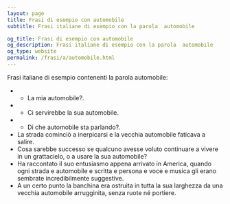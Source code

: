 ```yaml
---
layout: page
title: Frasi di esempio con automobile 
subtitle: Frasi italiane di esempio con la parola  automobile

og_title: Frasi di esempio con automobile 
og_description: Frasi italiane di esempio con la parola  automobile
og_type: website
permalink: /frasi/a/automobile.html
---
```


Frasi italiane di esempio contenenti la parola automobile:


- - La mia automobile?.
- - Ci servirebbe la sua automobile.
- - Di che automobile sta parlando?.
- La strada cominciò a inerpicarsi e la vecchia automobile faticava a salire.
- Cosa sarebbe successo se qualcuno avesse voluto continuare a vivere in un grattacielo, o a usare la sua automobile?
- Ha raccontato il suo entusiasmo appena arrivato in America, quando ogni strada e automobile e scritta e persona e voce e musica gli erano sembrate incredibilmente suggestive.
- A un certo punto la banchina era ostruita in tutta la sua larghezza da una vecchia automobile arrugginita, senza ruote né portiere.
